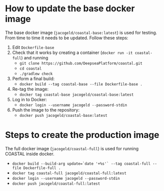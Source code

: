 # How to update the base docker image

The base docker image (`jacogeld/coastal-base:latest`) is used for testing.
From time to time it needs to be updated.  Follow these steps:

  1. Edit `Dockerfile-base`
  2. Check that it works by creating a container (`docker run -it coastal-full`) and running
     * `git clone https://github.com/DeepseaPlatform/coastal.git`
     * `cd coastal`
     * `./gradlew check`
  3. Perform a final build:
     * `docker build --tag coastal-base --file Dockerfile-base .`
  4. Re-tag the image:
     * `docker tag coastal-base jacogeld/coastal-base:latest`
  5. Log in to Docker:
     * `docker login --username jacogeld --password-stdin`
  6. Push the image to the repository:
     * `docker push jacogeld/coastal-base:latest`
  
# Steps to create the production image

The full docker image (`jacogeld/coastal-full`) is used for running COASTAL
inside docker.

  * ``docker build --build-arg update=`date '+%s'` --tag coastal-full --file Dockerfile-full .``
  * `docker tag coastal-full jacogeld/coastal-full:latest`
  * `docker login --username jacogeld --password-stdin`
  * `docker push jacogeld/coastal-full:latest`
